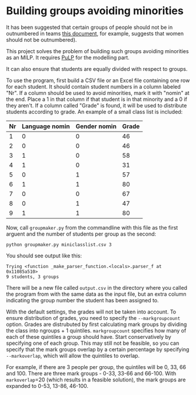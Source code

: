 Building groups avoiding minorities
===================================

It has been suggested that certain groups of people should not be in outnumbered in
teams [this document](http://info.catme.org/wp-content/uploads/Team-Maker_brochure_-_8_5x11_2013.pdf), for example, suggests that women should not be outnumbered). 

This project solves the problem of building such groups avoiding minorities as an MILP. It requires [PuLP](https://pypi.python.org/pypi/PuLP) for the modelling part.

It can also ensure that students are equally divided with respect to groups.

To use the program, first build a CSV file or an Excel file containing one row for each student.
It should contain student numbers in a column labeled "Nr".
If a column should be used to avoid minorities, mark it with "nomin" at the end.
Place a 1 in that column if that student is in that minority and a 0 if they aren't.
If a column called "Grade" is found, it will be used to distribute students according to grade.
An example of a small class list is included:

| Nr | Language nomin | Gender nomin | Grade |
| -- | -------------- | ------------ | ----- |
| 1  |       0        |       0      |  46   |
| 2  |       0        |       0      |  46   |
| 3  |       1        |       0      |  58   |
| 4  |       1        |       0      |  31   |
| 5  |       0        |       1      |  57   |
| 6  |       1        |       1      |  80   |
| 7  |       0        |       0      |  67   |
| 8  |       0        |       1      |  47   |
| 9  |       1        |       1      |  80   |

Now, call `groupmaker.py` from the commandline with this file as the first arguent and the number of students per group as the second:

    python groupmaker.py miniclasslist.csv 3
    
You should see output like this:

    Trying <function _make_parser_function.<locals>.parser_f at 0x11085a510>
    9 students, 3 groups

There will be a new file called `output.csv` in the directory where you called the program from with the same data as the input file, but an extra column indicating the group number the student has been assigned to.

With the default settings, the grades will not be taken into account. 
To ensure distribution of grades, you need to specify the `--markgroupcount` option.
Grades are distrubuted by first calculating mark groups by dividing the class into ngroups + 1 quintiles.
`markgroupcount` specifies how many of each of these quintiles a group should have.
Start conservatively by specifying one of each group.
This may still not be feasible, so you can specify that the mark groups overlap by a certain percentage by specifying `--markoverlap`, which will allow the quintiles to overlap.

For example, if there are 3 people per group, the quintiles will be 0, 33, 66 and 100.
There are three mark groups - 0-33, 33-66 and 66-100.
With `markoverlap`=20 (which results in a feasible solution), the mark groups are expanded to 0-53, 13-86, 46-100.
